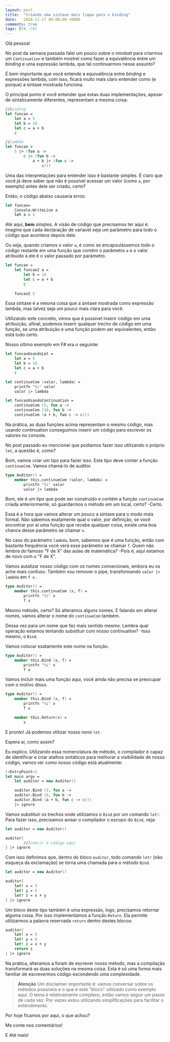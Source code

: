 ```yaml
---
layout: post
title:  "Criando uma sintaxe mais limpa para o binding"
date:   2018-11-27 00:00:00 +0000
comments: true
tags: [F#, C#]
---
```


Olá pessoa!

No post da semana passada falei um pouco sobre o mindset para criarmos um `Continuation` e também mostrei como fazer a equivalência entre um *binding* e uma expressão lambda, que tal continuarmos nesse assunto?

<!--more-->

É bem importante que você entende a equivalência entre *binding* e expressões lambda, com isso, ficará muito mais claro entender como (e porque) a sintaxe mostrada funciona.

<!-- O post completo pode ser acessado clicando [aqui]({{ site.baseurl }}{% link _posts/2017-11-19-continuation-mindset.markdown %}), mas vou fazer uma recaptulação rápida. -->

O principal ponto é você entender que estas duas implementações, apesar de sintaticamente diferentes, representam a mesma coisa:

```fsharp
//Binding
let funcao =            
    let a = 5
    let b = 10
    let c = a + b
    c

//Lambda
let funcao = 
    5 |> (fun a -> 
        6 |> (fun b ->
            a + b |> (fun c ->
                c)))
```
Uma das interpretações para entender isso é bastante simples. É claro que você já deve saber que não é possível acessar um valor (como `a`, por exemplo) antes dele ser criado, certo?

Então, o código abaixo causaria erros:

```fsharp
let funcao=
    Console.WriteLine a
    let a = 5
```

Até aqui, **bem** simples. A visão de código que precisamos ter aqui é: imagine que cada declaração de variavel seja um parâmetro para todo o código que acontece depois dele.

Ou seja, quando criamos o valor `a`, é como se encapsulássemos todo o código restante em uma função que contém o parâmetro `a` e o valor atribuído à ele é o valor passado por parâmetro.

```fsharp
let funcao =
    let funcao2 a =
        let b = 10
        let c = a + b
        c
    
    funcao2 5
```

Essa sintaxe é a mesma coisa que a sintaxe mostrada como expressão lambda, mas talvez seja um pouco mais clara para você.

Utilizando este conceito, vimos que é possível inserir código em uma atribuição, afinal, podemos inserir qualquer trecho de código em uma função, se uma atribuição e uma função podem ser equivalentes, então está tudo certo.

Nosso último exemplo em F# era o seguinte:

```fsharp
let funcaoUsandoLet =            
    let a = 5
    let b = 10
    let c = a + b
    c

let continueCom (valor, lambda) =
    printfn "%i" valor
    valor |> lambda

let funcaoUsandoContinuation =
    continueCom (5, fun a ->
    continueCom (10, fun b ->
    continueCom (a + b, fun c -> c)))
```
Na prática, as duas funções acima representam o mesmo código, mas usando continuation conseguimos inserir um código para escrever os valores no console.

No post passado eu mencionei que podíamos fazer isso utilizando o próprio `let`, a questão é, como?

Bom, vamos criar um tipo para fazer isso. Este tipo deve conter a função `continueCom`. Vamos chamá-lo de auditor.

```fsharp
type Auditor() = 
    member this.continueCom (valor, lambda) =
        printfn "%i" valor
        valor |> lambda
```

Bom, ele é um tipo que pode ser construído e contém a função `continueCom` criada anteriormente, só guardarmos o método em um local, certo? -Certo.

Essa é a hora que vamos alterar um pouco a sintaxe para o modo mais formal. Não sabemos exatamente qual o valor, por definição, se você encontrar por aí uma função que recebe qualquer coisa, existe uma boa chance desse parâmetro se chamar `x`.

No caso do parâmetro `lambda`, bom, sabemos que é uma função, então com bastante frequência você verá esse parâmetro se chamar `f`. Quem não lembra do famoso "F de X" das aulas de matemática? -Pois é, aqui estamos de novo com o "F de X".

Vamos autalizar nosso código com os nomes convecionais, embora eu os ache mais confuso. Também vou remover o pipe, transformando `valor |> lambda` em `f x`.

```fsharp
type Auditor() = 
    member this.continueCom (x, f) =
        printfn "%i" x
        f x
```

Mesmo método, certo? Só alteramos alguns nomes. E falando em alterar nomes, vamos alterar o nome do `continueCom` também.

Dessa vez para um nome que faz mais sentido mesmo. Lembra qual operação estamos tentando substituir com nosso continuation? -Isso mesmo, o `Bind`.

Vamos colocar exatamente este nome na função.

```fsharp
type Auditor() = 
    member this.Bind (x, f) =
        printfn "%i" x
        f x
```

Vamos incluir mais uma função aqui, você ainda não precisa se preocupar com o motivo disso.

```fsharp
type Auditor() = 
    member this.Bind (x, f) =
        printfn "%i" x
        f x

    member this.Return(x) =
        x
```

E pronto! Já podemos utilizar nosso novo `let`.

Espera aí, como assim?

Eu explico. Utilizando essa nomenclatura de método, o compilador é capaz de identificar e criar atalhos sintáticos para melhorar a visibilidade de nosso código, vamos ver como nosso código está atualmente:

```fsharp
[<EntryPoint>]
let main argv = 
    let auditor = new Auditor()

    auditor.Bind (5, fun a ->
    auditor.Bind (6, fun b ->
    auditor.Bind (a + b, fun c -> c)))
    |> ignore
```

Vamos substituir os trechos onde utilizamos o `Bind` por um comando `let!`. Para fazer isso, precisamos avisar o compilador o escopo do `Bind`, veja:

```fsharp
let auditor = new Auditor()

auditor{
        //Inserir o código aqui
} |> ignore
```
Com isso definimos que, dentro do bloco `auditor`, todo comando `let!` (não esqueça da exclamação) se torna uma chamada para o método `Bind`.

```fsharp
let auditor = new Auditor()

auditor{
    let! x = 5
    let! y = 6
    let! z = x + y
} |> ignore
```
Um bloco deste tipo também é uma expressão, logo, precisamos retornar alguma coisa. Por isso implementamos a função `Return`. Ela permite utilizarmos a palavra reservada `return` dentro destes blocos:

```fsharp
auditor{
    let! x = 5
    let! y = 6
    let! z = x + y
    return z
} |> ignore
```

Na prática, alteramos a foram de escrever nosso método, mas a compilação transformará as duas soluções na mesma coisa. Esta é só uma forma mais familiar de escrevermos código escondendo uma complexidade.

> **Atenção**
> Um disclaimer importante é: vamos conversar sobre os métodos possíveis e o que é este "bloco" utilizado como exemplo aqui.
> O tema é relativamente complexo, então vamos seguir um passo de cada vez. Por vezes estou utilizando simplificações para facilitar o entendimento.


Por hoje ficamos por aqui, o que achou?

Me conte nos comentários!

E Até mais!